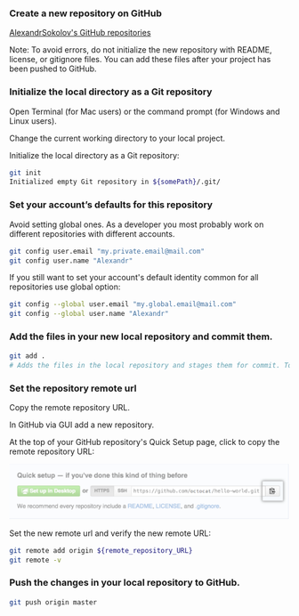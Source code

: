 ### Create a new repository on GitHub

[AlexandrSokolov's GitHub repositories](https://github.com/AlexandrSokolov?tab=repositories)

Note: To avoid errors, do not initialize the new repository with README, license, or gitignore files. 
You can add these files after your project has been pushed to GitHub.

### Initialize the local directory as a Git repository

Open Terminal (for Mac users) or the command prompt (for Windows and Linux users).

Change the current working directory to your local project.

Initialize the local directory as a Git repository:
```bash
git init
Initialized empty Git repository in ${somePath}/.git/
```

### Set your account’s defaults for this repository

Avoid setting global ones. As a developer you most probably work on different repositories with different accounts.

```bash
git config user.email "my.private.email@mail.com"
git config user.name "Alexandr"
```

If you still want to set your account's default identity common for all repositories use global option:
```bash
git config --global user.email "my.global.email@mail.com"
git config --global user.name "Alexandr"
```

### Add the files in your new local repository and commit them.

```bash
git add .
# Adds the files in the local repository and stages them for commit. To unstage a file, use 'git reset HEAD YOUR-FILE'.
```

### Set the repository remote url 

Copy the remote repository URL.

In GitHub via GUI add a new repository.

At the top of your GitHub repository's Quick Setup page, click  to copy the remote repository URL:

![Copy URL button](images/copy.url.png)

Set the new remote url and verify the new remote URL:

```bash
git remote add origin ${remote_repository_URL}
git remote -v
```

### Push the changes in your local repository to GitHub.
```bash
git push origin master
```


